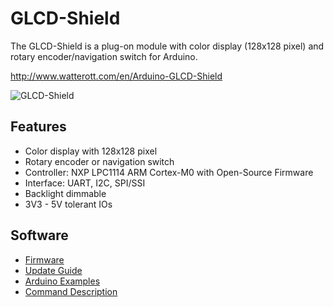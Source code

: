 # GLCD-Shield
The GLCD-Shield is a plug-on module with color display (128x128 pixel) and rotary encoder/navigation switch for Arduino.

http://www.watterott.com/en/Arduino-GLCD-Shield

![GLCD-Shield](https://raw.github.com/watterott/GLCD-Shield/master/img/glcd-shield.jpg)


## Features
* Color display with 128x128 pixel
* Rotary encoder or navigation switch
* Controller: NXP LPC1114 ARM Cortex-M0 with Open-Source Firmware
* Interface: UART, I2C, SPI/SSI
* Backlight dimmable
* 3V3 - 5V tolerant IOs


## Software
* [Firmware](https://github.com/watterott/MI0283QT-Adapter/tree/master/fw)
* [Update Guide](https://github.com/watterott/MI0283QT-Adapter/tree/master/fw/update_guide)
* [Arduino Examples](https://github.com/watterott/MI0283QT-Adapter/tree/master/fw/examples)
* [Command Description](https://github.com/watterott/MI0283QT-Adapter/blob/master/fw/docu.md)
